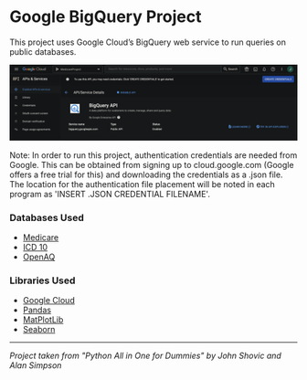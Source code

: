 # Google BigQuery Project

This project uses Google Cloud’s BigQuery web service to run queries on public databases.

![Google Cloud Dashboard](BigQueryAPI.png)

Note: In order to run this project, authentication credentials are needed from Google.
This can be obtained from signing up to cloud.google.com (Google offers a free trial for
this) and downloading the credentials as a .json file. The location for the authentication 
file placement will be noted in each program as 'INSERT .JSON CREDENTIAL FILENAME'.

### Databases Used

* [Medicare](https://www.cms.gov/Outreach-and-Education/MLN/Educational-Tools/MLN901347-How-to-MCD/mcd/mcd/index.html)
* [ICD 10](https://www.cms.gov/Medicare/Coding/ICD10)
* [OpenAQ](https://openaq.org/#/about)

### Libraries Used

* [Google Cloud](https://cloud.google.com/docs)
* [Pandas](https://pandas.pydata.org/)
* [MatPlotLib](https://matplotlib.org/)
* [Seaborn](https://seaborn.pydata.org/)

---

*Project taken from "Python All in One for Dummies" by John Shovic and Alan Simpson*